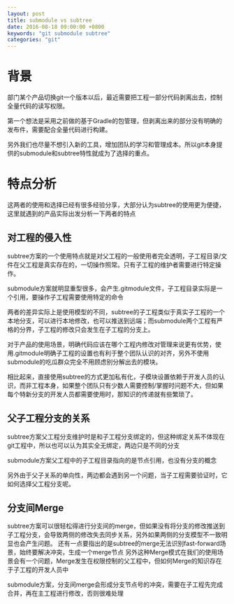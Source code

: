 ```yaml
---
layout: post
title: submodule vs subtree
date: 2016-08-18 09:00:00 +0800
keywords: "git submodule subtree"
categories: "git"
---
```

# 背景

部门某个产品切换git一个版本以后，最近需要把工程一部分代码剥离出去，控制全量代码的读写权限。

第一个想法是采用之前做的基于Gradle的包管理，但剥离出来的部分没有明确的发布件，需要配合全量代码进行构建。

另外我们也尽量不想引入新的工具，增加团队的学习和管理成本。所以git本身提供的submodule和subtree特性就成为了选择的重点。

# 特点分析

这两者的使用和选择已经有很多经验分享，大部分认为subtree的使用更为便捷，这里就遇到的产品实际出发分析一下两者的特点

## 对工程的侵入性
subtree方案的一个使用特点就是对父工程的一般使用者完全透明，子工程目录/文件在父工程是真实存在的，一切操作照常。只有子工程的维护者需要进行特定操作。

submodule方案就明显重型很多，会产生.gitmodule文件，子工程目录实际是一个引用，要操作子工程需要使用特定的命令

两者的差异实际上是使用模型的不同，subtree的子工程类似于真实子工程的一个本地分支，可以进行本地修改，也可以推送到远端；而submodule两个工程有严格的分界，子工程的修改只会发生在子工程的分支上。

对于产品的使用场景，明确代码应该在哪个工程内修改对管理来说更有优势，使用.gitmodule明确子工程的设置也有利于整个团队认识的对齐，另外不使用submodule的吃瓜群众完全不用顾虑别分解出去的模块。

相比起来，直接使用subtree的方式更加私有化，子模块设置依赖于开发人员的认识，而非工程本身，如果整个团队只有少数人需要控制/掌握时问题不大，但如果每个特新分支的开发人员都需要使用时，那知识的传递就有些繁琐了。

## 父子工程分支的关系
subtree方案父工程分支维护时是和子工程分支绑定的，但这种绑定关系不体现在git工程中，所以也可以认为其实全无绑定，两边只是不同的分支

submodule方案父工程中的子工程目录指向的是节点引用，也没有分支的概念

另外由于父子关系的单向性，两边都会遇到另一个问题，当子工程需要验证时，它如何选择父工程分支呢。

## 分支间Merge
subtree方案可以很轻松得进行分支间的merge，但如果没有将分支的修改推送到子工程分支，会导致两侧的修改失去同步关系，另外如果两侧的分支模型不一致明显也会产生问题。
还有一点要指出的是subtree的merge无法识别fast-forward场景，始终要解决冲突，生成一个merge节点
另外这种Merge模式在我们的使用场景会有一个问题，Merge发生在权限控制的父工程中，但如何Merge的知识存在于子工程的开发人员中

submodule方案，分支间merge会形成分支节点号的冲突，需要在子工程先完成合并，再在主工程进行修改，否则很难处理
